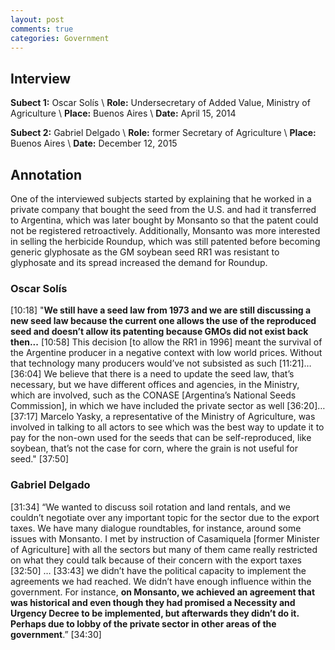 ```yaml
---
layout: post
comments: true
categories: Government
---
```


## Interview

**Subect 1:** Oscar Solís \\
**Role:** Undersecretary of Added Value, Ministry of Agriculture \\
**Place:** Buenos Aires \\
**Date:** April 15, 2014 

**Subect 2:** Gabriel Delgado \\
**Role:** former Secretary of Agriculture \\
**Place:** Buenos Aires \\
**Date:** December 12, 2015 

## Annotation

One of the interviewed subjects started by explaining that he worked in a private company that bought the seed from the U.S. and had it transferred to Argentina, which was later bought by Monsanto so that the patent could not be registered retroactively. Additionally, Monsanto was more interested in selling the herbicide Roundup, which was still patented before becoming generic glyphosate as the GM soybean seed RR1 was resistant to glyphosate and its spread increased the demand for Roundup.


### Oscar Solís

[10:18] "**We still have a seed law from 1973 and we are still discussing a new seed law because the current one allows the use of the reproduced seed and doesn’t allow its patenting because GMOs did not exist back then...** [10:58] This decision [to allow the RR1 in 1996] meant the survival of the Argentine producer in a negative context with low world prices. Without that technology many producers would’ve not subsisted as such [11:21]…[36:04] We believe that there is a need to update the seed law, that’s necessary, but we have different offices and agencies, in the Ministry, which are involved, such as the CONASE [Argentina’s National Seeds Commission], in which we have included the private sector as well [36:20]…[37:17] Marcelo Yasky, a representative of the Ministry of Agriculture, was involved in talking to all actors to see which was the best way to update it to pay for the non-own used for the seeds that can be self-reproduced, like soybean, that’s not the case for corn, where the grain is not useful for seed." [37:50]


### Gabriel Delgado 

[31:34] “We wanted to discuss soil rotation and land rentals, and we couldn’t negotiate over any important topic for the sector due to the export taxes. We have many dialogue roundtables, for instance, around some issues with Monsanto. I met by instruction of Casamiquela [former Minister of Agriculture] with all the sectors but many of them came really restricted on what they could talk because of their concern with the export taxes [32:50] … [33:43] we didn’t have the political capacity to implement the agreements we had reached. We didn’t have enough influence within the government. For instance, **on Monsanto, we achieved an agreement that was historical and even though they had promised a Necessity and Urgency Decree to be implemented, but afterwards they didn’t do it. Perhaps due to lobby of the private sector in other areas of the government**.” [34:30]
